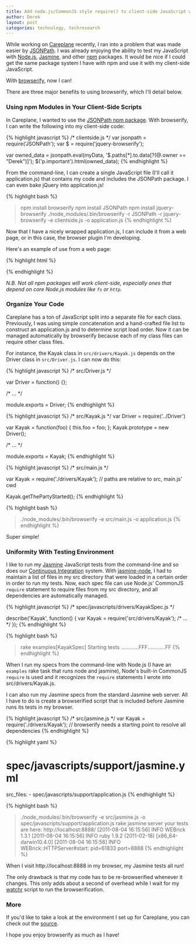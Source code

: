 ```yaml
---
title: Add node.js/CommonJS style require() to client-side JavaScript with browserify
author: Derek
layout: post
categories: technology, techresearch
---
```


While working on [Careplane](http://careplane.org) recently, I ran into a problem that was made easier by [JSONPath](http://goessner.net/articles/JsonPath/). I was already enjoying the ability to test my JavaScript with [Node.js](http://nodejs.org), [Jasmine](), and other [npm](http://npmjs.org/) packages. It would be nice if I could get the same package system I have with npm and use it with my client-side JavaScript.

With [browserify](http://github.com/substack/node-browserify), now I can!

There are three major benefits to using browserify, which I'll detail below.

<!-- more start -->

### Using npm Modules in Your Client-Side Scripts

In Careplane, I wanted to use the [JSONPath npm package](). With browserify, I can write the following into my client-side code:

{% highlight javascript %}
  /* clientside.js */
  var jsonpath = require('JSONPath');
  var $ = require('jquery-browserify');
  
  var owned_data = jsonpath.eval(myData, '$.paths[*].to.data[?(@.owner == "Derek")]');
  $('p.important').html(owned_data);
{% endhighlight %}

From the command-line, I can create a single JavaScript file (I'll call it application.js) that contains my code and includes the JSONPath package. I can even bake jQuery into application.js!

{% highlight bash %}
  > npm install browserify
  > npm install JSONPath
  > npm install jquery-browserify
  > ./node_modules/.bin/browserify -r JSONPath -r jquery-browserify -e clientside.js -o application.js
{% endhighlight %}

Now that I have a nicely wrapped application.js, I can include it from a web page, or in this case, the browser plugin I'm developing.

Here's an example of use from a web page:

{% highlight html %}
  <script type="text/javascript" src="application.js"></script>
{% endhighlight %}

_N.B. Not all npm packages will work client-side, especially ones that depend on core Node.js modules like `fs` or `http`._

### Organize Your Code

Careplane has a ton of JavaScript split into a separate file for each class. Previously, I was using simple concatenation and a hand-crafted file list to construct an application.js and to determine script load order. Now it can be managed automatically by browserify because each of my class files can require other class files.

For instance, the Kayak class in `src/drivers/Kayak.js` depends on the Driver class in `src/Driver.js`. I can now do this:

{% highlight javascript %}
  /* src/Driver.js */

  var Driver = function() {};

  /* ... */

  module.exports = Driver;
{% endhighlight %}

{% highlight javascript %}
  /* src/Kayak.js */
  var Driver = require('../Driver')

  var Kayak = function(foo) { this.foo = foo; };
  Kayak.prototype = new Driver();
  
  /* ... */
  
  module.exports = Kayak;
{% endhighlight %}

{% highlight javascript %}
  /* src/main.js */
  
  var Kayak = require('./drivers/Kayak'); // paths are relative to src, main.js' cwd
  
  Kayak.getThePartyStarted();
{% endhighlight %}

{% highlight bash %}
  > ./node_modules/.bin/browserify -e src/main.js -o application.js
{% endhighlight %}

Super simple!

### Uniformity With Testing Environment

I like to run my [Jasmine](http://pivotal.github.com/jasmine/) JavaScript tests from the command-line and so does our [Continuous Integration](http://martinfowler.com/articles/continuousIntegration.html) system. With [jasmine-node](http://github.com/mhevery/jasmine-node), I had to maintain a list of files in my src directory that were loaded in a certain order in order to run my tests. Now, each spec file can use Node.js' CommonJS `require` statement to require files from my src directory, and all dependencies are automatically managed.

{% highlight javascript %}
  /* spec/javascripts/drivers/KayakSpec.js */
  
  describe('Kayak', function() {
    var Kayak = require('src/drivers/Kayak');
    /* ... */
  });
{% endhighlight %}

{% highlight bash %}
  > rake examples[KayakSpec] 
  Starting tests
  ............FFF............FF
{% endhighlight %}

When I run my specs from the command-line with Node.js (I have an `examples` rake task that runs node and jasmine), Node's built-in CommonJS `require` is used and it recognizes the `require` statements I wrote into src/drivers/Kayak.js.

I can also run my Jasmine specs from the standard Jasmine web server. All I have to do is create a browserified script that is included before Jasmine runs its tests in my browser.

{% highlight javascript %}
  /* src/jasmine.js */
  var Kayak = require('./drivers/Kayak');  // browserify needs a starting point to resolve all dependencies
{% endhighlight %}

{% highlight yaml %}
  # spec/javascripts/support/jasmine.yml
  src_files:
    - spec/javascripts/support/application.js
{% endhighlight %}

{% highlight bash %}
  > ./node_modules/.bin/browserify -e src/jasmine.js -o spec/javascripts/support/application.js
  > rake jasmine:server
  your tests are here:
    http://localhost:8888/
  [2011-08-04 16:15:56] INFO  WEBrick 1.3.1
  [2011-08-04 16:15:56] INFO  ruby 1.9.2 (2011-02-18) [x86_64-darwin10.4.0]
  [2011-08-04 16:15:56] INFO  WEBrick::HTTPServer#start: pid=61833 port=8888
{% endhighlight %}

When I visit http://localhost:8888 in my browser, my Jasmine tests all run!

The only drawback is that my code has to be re-browserified whenever it changes. This only adds about a second of overhead while I wait for my [watchr](http://rubygems.org/gems/watchr) script to run the browserification.

### More

If you'd like to take a look at the environment I set up for Careplane, you can check out the [source](http://github.com/brighterplanet/careplane).

I hope you enjoy browserify as much as I have!

<!-- more end -->
